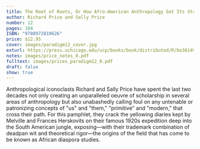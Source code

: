 ```yaml
---
title: The Root of Roots, Or How Afro-American Anthropology Got Its Start
author: Richard Price and Sally Price
number: 12
pages: 104
ISBN: "9780972819626"
price: $12.95
cover: images/paradigm12_cover.jpg
exturl: https://press.uchicago.edu/ucp/books/book/distributed/R/bo3614917.html
notes: images/price_notes_0.pdf
fulltext: images/prices_paradigm12_0.pdf
draft: false
show: true
---
```

Anthropological iconoclasts Richard and Sally Price have spent the last two decades not only creating an unparalleled oeuvre of scholarship in several areas of anthropology but also unabashedly calling foul on any untenable or patronizing concepts of "us" and "them," "primitive" and "modern," that cross their path. For this pamphlet, they crack the yellowing diaries kept by Melville and Frances Herskovits on their famous 1920s expedition deep into the South American jungle, exposing—with their trademark combination of deadpan wit and theoretical rigor—the origins of the field that has come to be known as African diaspora studies.
